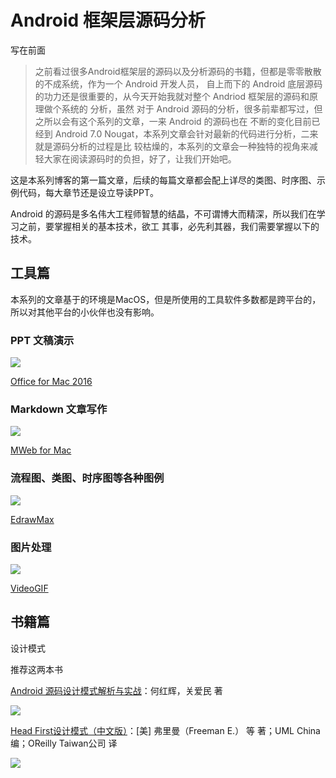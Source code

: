 # Android 框架层源码分析

写在前面

>之前看过很多Android框架层的源码以及分析源码的书籍，但都是零零散散的不成系统，作为一个 Android 开发人员，
自上而下的 Android 底层源码的功力还是很重要的，从今天开始我就对整个 Andriod 框架层的源码和原理做个系统的
分析，虽然 对于 Android 源码的分析，很多前辈都写过，但之所以会有这个系列的文章，一来 Android 的源码也在
不断的变化目前已经到 Android 7.0 Nougat，本系列文章会针对最新的代码进行分析，二来就是源码分析的过程是比
较枯燥的，本系列的文章会一种独特的视角来减轻大家在阅读源码时的负担，好了，让我们开始吧。

这是本系列博客的第一篇文章，后续的每篇文章都会配上详尽的类图、时序图、示例代码，每大章节还是设立导读PPT。

Android 的源码是多名伟大工程师智慧的结晶，不可谓博大而精深，所以我们在学习之前，要掌握相关的基本技术，欲工
其事，必先利其器，我们需要掌握以下的技术。


## 工具篇

本系列的文章基于的环境是MacOS，但是所使用的工具软件多数都是跨平台的，所以对其他平台的小伙伴也没有影响。

### PPT 文稿演示

<img src="https://github.com/guoxiaoxing/android-framework-source-code-analysis/raw/master/art/office_for_mac.png"/>

[Office for Mac 2016 ](http://xclient.info/s/office-for-mac-2016.html)

### Markdown 文章写作

<img src="https://github.com/guoxiaoxing/android-framework-source-code-analysis/raw/master/art/nweb_for_mac.png"/>

[MWeb for Mac](http://www.mweb.im/)

### 流程图、类图、时序图等各种图例

<img src="https://github.com/guoxiaoxing/android-framework-source-code-analysis/raw/master/art/EdrawMax.png"/>

[EdrawMax](http://xclient.info/s/edraw-max.html)

### 图片处理

<img src="https://github.com/guoxiaoxing/android-framework-source-code-analysis/raw/master/art/VideoGIF.png"/>

[VideoGIF](http://xclient.info/s/videogif.html)


## 书籍篇

设计模式

推荐这两本书

[Android 源码设计模式解析与实战](https://item.jd.com/11793928.html)：何红辉，关爱民 著

<img src="https://github.com/guoxiaoxing/android-framework-source-code-analysis/raw/master/art/android_source_code_design_pattern.png"/>

[Head First设计模式（中文版）](https://item.jd.com/10100236.html)：[美] 弗里曼（Freeman E.） 等 著；UML China 编；OReilly Taiwan公司 译

<img src="https://github.com/guoxiaoxing/android-framework-source-code-analysis/raw/master/art/head_first_design_pattern.png"/>
